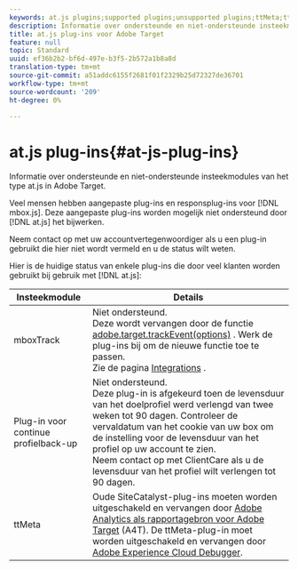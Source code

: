 ```yaml
---
keywords: at.js plugins;supported plugins;unsupported plugins;ttMeta;ttmeta;mboxTrack
description: Informatie over ondersteunde en niet-ondersteunde insteekmodules voor Adobe Target.
title: at.js plug-ins voor Adobe Target
feature: null
topic: Standard
uuid: ef36b2b2-bf6d-497e-b3f5-2b572a1b8a8d
translation-type: tm+mt
source-git-commit: a51addc6155f2681f01f2329b25d72327de36701
workflow-type: tm+mt
source-wordcount: '209'
ht-degree: 0%

---
```



# at.js plug-ins{#at-js-plug-ins}

Informatie over ondersteunde en niet-ondersteunde insteekmodules van het type at.js in Adobe Target.

Veel mensen hebben aangepaste plug-ins en responsplug-ins voor [!DNL mbox.js]. Deze aangepaste plug-ins worden mogelijk niet ondersteund door [!DNL at.js] het bijwerken.

Neem contact op met uw accountvertegenwoordiger als u een plug-in gebruikt die hier niet wordt vermeld en u de status wilt weten.

Hier is de huidige status van enkele plug-ins die door veel klanten worden gebruikt bij gebruik met [!DNL at.js]:

| Insteekmodule | Details |
|--- |--- |
| mboxTrack | Niet ondersteund.<br>Deze wordt vervangen door de functie [adobe.target.trackEvent(options)](/help/c-implementing-target/c-implementing-target-for-client-side-web/adobe-target-trackevent.md) . Werk de plug-ins bij om de nieuwe functie toe te passen.<br>Zie de pagina [Integrations](/help/c-implementing-target/c-implementing-target-for-client-side-web/c-how-atjs-works/target-atjs-integrations.md) . |
| Plug-in voor continue profielback-up | Niet ondersteund.<br>Deze plug-in is afgekeurd toen de levensduur van het doelprofiel werd verlengd van twee weken tot 90 dagen. Controleer de vervaldatum van het cookie van uw box om de instelling voor de levensduur van het profiel op uw account te zien.<br>Neem contact op met ClientCare als u de levensduur van het profiel wilt verlengen tot 90 dagen. |
| ttMeta | Oude SiteCatalyst-plug-ins moeten worden uitgeschakeld en vervangen door [Adobe Analytics als rapportagebron voor Adobe Target](/help/c-integrating-target-with-mac/a4t/a4t.md) (A4T). De ttMeta-plug-in moet worden uitgeschakeld en vervangen door [Adobe Experience Cloud Debugger](https://chrome.google.com/webstore/detail/adobe-experience-cloud-de/ocdmogmohccmeicdhlhhgepeaijenapj). |